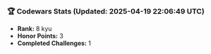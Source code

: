 ### 🏆 Codewars Stats (Updated: 2025-04-19 22:06:49 UTC)

- **Rank:** 8 kyu
- **Honor Points:** 3
- **Completed Challenges:** 1
